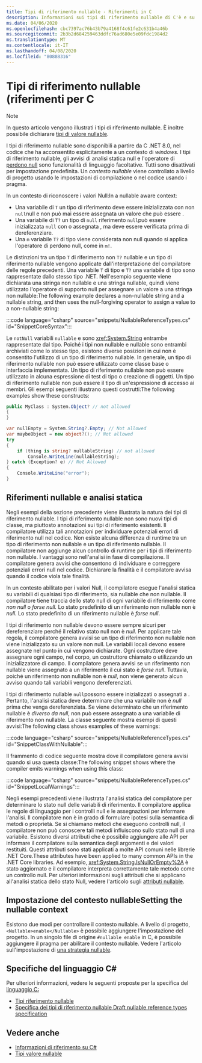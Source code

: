 ```yaml
---
title: Tipi di riferimento nullable - Riferimenti in C
description: Informazioni sui tipi di riferimento nullable di C'è e su come usarli
ms.date: 04/06/2020
ms.openlocfilehash: cbc7397ac76b43b79a4168f4c61fe2c631b4a46b
ms.sourcegitcommit: 2b3b2d684259463ddfc76ad680e5e09fdc1984d2
ms.translationtype: MT
ms.contentlocale: it-IT
ms.lasthandoff: 04/08/2020
ms.locfileid: "80888316"
---
```

# <a name="nullable-reference-types-c-reference"></a>Tipi di riferimento nullable (riferimenti per C

> [!NOTE]
> In questo articolo vengono illustrati i tipi di riferimento nullable. È inoltre possibile dichiarare [tipi di valore nullable](nullable-value-types.md).

I tipi di riferimento nullable sono disponibili a partire da C .NET 8.0, nel codice che ha acconsentito esplicitamente a un contesto di *windows.* I tipi di riferimento nullable, gli avvisi di analisi statica null e l'operatore di [perdono null](../operators/null-forgiving.md) sono funzionalità di linguaggio facoltative. Tutti sono disattivati per impostazione predefinita. Un *contesto nullable* viene controllato a livello di progetto usando le impostazioni di compilazione o nel codice usando i pragma.

 In un contesto di riconoscere i valori Null:In a nullable aware context:

- Una variabile di `T` un tipo di riferimento deve essere inizializzata con non `null`null e non può mai essere assegnata un valore che può essere .
- Una variabile di `T?` un tipo di `null` riferimento `null`può essere inizializzata `null` con o assegnata , ma deve essere verificata prima di dereferenziare.
- Una `m` variabile `T?` di tipo viene considerata non null quando si applica l'operatore di perdono null, come in `m!`.

Le distinzioni tra un tipo `T` di riferimento non `T?` nullable e un tipo di riferimento nullable vengono applicate dall'interpretazione del compilatore delle regole precedenti. Una variabile `T` di tipo e `T?` una variabile di tipo sono rappresentate dallo stesso tipo .NET. Nell'esempio seguente viene dichiarata una stringa non nullable e una stringa nullable, quindi viene utilizzato l'operatore di supporto null per assegnare un valore a una stringa non nullable:The following example declares a non-nullable string and a nullable string, and then uses the null-forgiving operator to assign a value to a non-nullable string:

:::code language="csharp" source="snippets/NullableReferenceTypes.cs" id="SnippetCoreSyntax":::

Le `notNull` variabili `nullable` e sono <xref:System.String> entrambe rappresentate dal tipo. Poiché i tipi non nullable e nullable sono entrambi archiviati come lo stesso tipo, esistono diverse posizioni in cui non è consentito l'utilizzo di un tipo di riferimento nullable. In generale, un tipo di riferimento nullable non può essere utilizzato come classe base o interfaccia implementata. Un tipo di riferimento nullable non può essere utilizzato in alcuna espressione di test di tipo o creazione di oggetti. Un tipo di riferimento nullable non può essere il tipo di un'espressione di accesso ai membri. Gli esempi seguenti illustrano questi costrutti:The following examples show these constructs:

```csharp
public MyClass : System.Object? // not allowed
{
}

var nullEmpty = System.String?.Empty; // Not allowed
var maybeObject = new object?(); // Not allowed
try
{
    if (thing is string? nullableString) // not allowed
        Console.WriteLine(nullableString);
} catch (Exception? e) // Not Allowed
{
    Console.WriteLine("error");
}
```

## <a name="nullable-references-and-static-analysis"></a>Riferimenti nullable e analisi statica

Negli esempi della sezione precedente viene illustrata la natura dei tipi di riferimento nullable. I tipi di riferimento nullable non sono nuovi tipi di classe, ma piuttosto annotazioni sui tipi di riferimento esistenti. Il compilatore utilizza tali annotazioni per individuare potenziali errori di riferimento null nel codice. Non esiste alcuna differenza di runtime tra un tipo di riferimento non nullable e un tipo di riferimento nullable. Il compilatore non aggiunge alcun controllo di runtime per i tipi di riferimento non nullable. I vantaggi sono nell'analisi in fase di compilazione. Il compilatore genera avvisi che consentono di individuare e correggere potenziali errori null nel codice. Dichiarare la finalità e il compilatore avvisa quando il codice viola tale finalità.

In un contesto abilitato per i valori Null, il compilatore esegue l'analisi statica su variabili di qualsiasi tipo di riferimento, sia nullable che non nullable. Il compilatore tiene traccia dello stato null di ogni variabile di riferimento come *non null* o *forse null.* Lo stato predefinito di un riferimento non nullable non è *null.* Lo stato predefinito di un riferimento nullable è *forse null*.

I tipi di riferimento non nullable devono essere sempre sicuri per dereferenziare perché il relativo stato null non è *null*. Per applicare tale regola, il compilatore genera avvisi se un tipo di riferimento non nullable non viene inizializzato su un valore non null. Le variabili locali devono essere assegnate nel punto in cui vengono dichiarate. Ogni costruttore deve assegnare ogni campo, nel corpo, un costruttore chiamato o utilizzando un inizializzatore di campo. Il compilatore genera avvisi se un riferimento non nullable viene assegnato a un riferimento il cui stato è *forse null*. Tuttavia, poiché un riferimento non nullable non è *null*, non viene generato alcun avviso quando tali variabili vengono dereferenziati.

I tipi di riferimento nullable `null`possono essere inizializzati o assegnati a . Pertanto, l'analisi statica deve determinare che una variabile non è *null* prima che venga dereferenziata. Se viene determinato che un riferimento nullable è *diverso da null*, non può essere assegnato a una variabile di riferimento non nullable. La classe seguente mostra esempi di questi avvisi:The following class shows examples of these warnings:

:::code language="csharp" source="snippets/NullableReferenceTypes.cs" id="SnippetClassWithNullable":::

Il frammento di codice seguente mostra dove il compilatore genera avvisi quando si usa questa classe:The following snippet shows where the compiler emits warnings when using this class:

:::code language="csharp" source="snippets/NullableReferenceTypes.cs" id="SnippetLocalWarnings":::

Negli esempi precedenti viene illustrata l'analisi statica del compilatore per determinare lo stato null delle variabili di riferimento. Il compilatore applica le regole di linguaggio per i controlli null e le assegnazioni per informare l'analisi.  Il compilatore non è in grado di formulare ipotesi sulla semantica di metodi o proprietà. Se si chiamano metodi che eseguono controlli null, il compilatore non può conoscere tali metodi influiscono sullo stato null di una variabile. Esistono diversi attributi che è possibile aggiungere alle API per informare il compilatore sulla semantica degli argomenti e dei valori restituiti. Questi attributi sono stati applicati a molte API comuni nelle librerie .NET Core.These attributes have been applied to many common APIs in the .NET Core libraries. Ad esempio, <xref:System.String.IsNullOrEmpty%2A> è stato aggiornato e il compilatore interpreta correttamente tale metodo come un controllo null. Per ulteriori informazioni sugli attributi che si applicano all'analisi statica dello stato Null, vedere l'articolo sugli [attributi nullable](../../nullable-attributes.md).

## <a name="setting-the-nullable-context"></a>Impostazione del contesto nullableSetting the nullable context

Esistono due modi per controllare il contesto nullable. A livello di progetto, `<Nullable>enable</Nullable>` è possibile aggiungere l'impostazione del progetto. In un singolo file di origine `#nullable enable` in C, è possibile aggiungere il pragma per abilitare il contesto nullable. Vedere l'articolo sull'impostazione di [una strategia nullable](../../nullable-attributes.md).

## <a name="c-language-specification"></a>Specifiche del linguaggio C#

Per ulteriori informazioni, vedere le seguenti proposte per la specifica del [linguaggio C:](~/_csharplang/spec/introduction.md)

- [Tipi riferimento nullable](~/_csharplang/proposals/csharp-8.0/nullable-reference-types.md)
- [Specifica dei tipi di riferimento nullable Draft nullable reference types specification](~/_csharplang/proposals/csharp-8.0/nullable-reference-types-specification.md)

## <a name="see-also"></a>Vedere anche

- [Informazioni di riferimento su C#](../index.md)
- [Tipi valore nullable](nullable-value-types.md)
